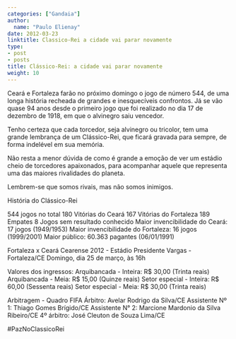 ```yaml
---
categories: ["Gandaia"]
author:
  name: "Paulo Elienay"
date: 2012-03-23
linktitle: Classico-Rei a cidade vai parar novamente
type:
- post
- posts
title: Clássico-Rei: a cidade vai parar novamente
weight: 10
---
```

Ceará e Fortaleza farão no próximo domingo o jogo de número 544, de uma longa história recheada de grandes e inesquecíveis confrontos. Já se vão quase 94 anos desde o primeiro jogo que foi realizado no dia 17 de dezembro de 1918, em que o alvinegro saiu vencedor.

Tenho certeza que cada torcedor, seja alvinegro ou tricolor, tem uma grande lembrança de um Clássico-Rei, que ficará gravada para sempre, de forma indelével em sua memória.

Não resta a menor dúvida de como é grande a emoção de ver um estádio cheio de torcedores apaixonados, para acompanhar aquele que representa uma das maiores rivalidades do planeta.

Lembrem-se que somos rivais, mas não somos inimigos.

História do Clássico-Rei

544 jogos no total
180 Vitórias do Ceará
167 Vitórias do Fortaleza
189 Empates
8 Jogos sem resultado conhecido
Maior invencibilidade do Ceará: 17 jogos (1949/1953)
Maior invencibilidade do Fortaleza: 16 jogos (1999/2001)
Maior público: 60.363 pagantes (06/01/1991)

Fortaleza x Ceará
Cearense 2012 - Estádio Presidente Vargas - Fortaleza/CE
Domingo, dia 25 de março, às 16h

Valores dos ingressos:
Arquibancada - Inteira: R$ 30,00 (Trinta reais)
Arquibancada - Meia: R$ 15,00 (Quinze reais)
Setor especial - Inteira: R$ 60,00 (Sessenta reais)
Setor especial - Meia: R$ 30,00 (Trinta reais)

Arbitragem - Quadro FIFA
Árbitro: Avelar Rodrigo da Silva/CE
Assistente Nº 1: Thiago Gomes Brígido/CE
Assistente N° 2: Marcione Mardonio da Silva Ribeiro/CE
4º árbitro: José Cleuton de Souza Lima/CE


#PazNoClassicoRei
